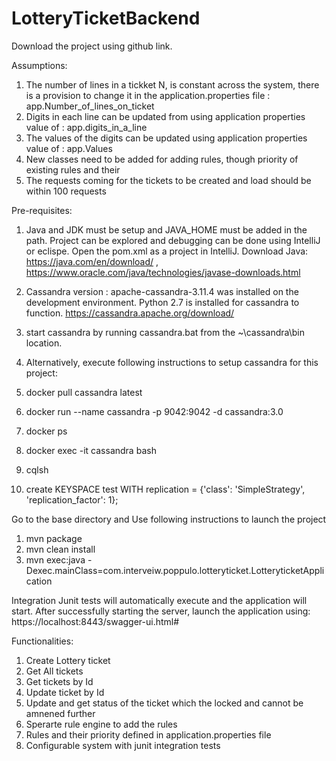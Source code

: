# LotteryTicketBackend

Download the project using github link. 

Assumptions:
1) The number of lines in a tickket N, is constant across the system, there is a provision to change it in the application.properties file : app.Number_of_lines_on_ticket
2) Digits in each line can be updated from using application properties value of : app.digits_in_a_line
3) The values of the digits can be updated using application properties value of : app.Values
4) New classes need to be added for adding rules, though priority of existing rules and their 
5) The requests coming for the tickets to be created and load should be within 100 requests

Pre-requisites:

1) Java and JDK must be setup and JAVA_HOME must be added in the path. Project can be explored and debugging can be done using IntelliJ or eclispe. Open the pom.xml as a project in IntelliJ. Download Java: https://java.com/en/download/ , https://www.oracle.com/java/technologies/javase-downloads.html
2) Cassandra version : apache-cassandra-3.11.4 was installed on the development environment. Python 2.7 is installed for cassandra to function. https://cassandra.apache.org/download/
3) start cassandra by running cassandra.bat from the ~\cassandra\bin location.
4) Alternatively, execute following instructions to setup cassandra for this project:

  1) docker pull cassandra latest
  2) docker run --name cassandra -p 9042:9042 -d cassandra:3.0
  3) docker ps
  4) docker exec -it cassandra bash
  5) cqlsh
  6) create KEYSPACE test WITH replication = {'class': 'SimpleStrategy', 'replication_factor': 1};


Go to the base directory and Use following instructions to launch the project

1. mvn package
2. mvn clean install
3. mvn exec:java -Dexec.mainClass=com.interveiw.poppulo.lotteryticket.LotteryticketApplication

Integration Junit tests will automatically execute and the application will start.
After successfully starting the server, launch the application using: https://localhost:8443/swagger-ui.html#


Functionalities: 
1) Create Lottery ticket
2) Get All tickets 
3) Get tickets by Id
4) Update ticket by Id
5) Update and get status of the ticket which the locked and cannot be amnened further
6) Sperarte rule engine to add the rules
7) Rules and their priority defined in application.properties file
8) Configurable system with junit integration tests
